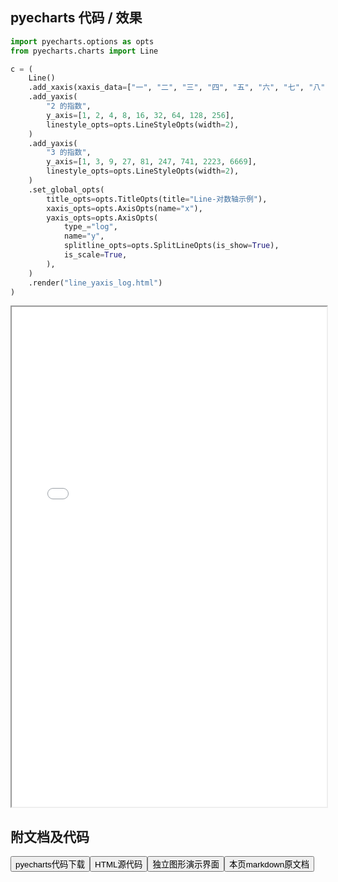 
## pyecharts 代码 / 效果

```python
import pyecharts.options as opts
from pyecharts.charts import Line

c = (
    Line()
    .add_xaxis(xaxis_data=["一", "二", "三", "四", "五", "六", "七", "八", "九"])
    .add_yaxis(
        "2 的指数",
        y_axis=[1, 2, 4, 8, 16, 32, 64, 128, 256],
        linestyle_opts=opts.LineStyleOpts(width=2),
    )
    .add_yaxis(
        "3 的指数",
        y_axis=[1, 3, 9, 27, 81, 247, 741, 2223, 6669],
        linestyle_opts=opts.LineStyleOpts(width=2),
    )
    .set_global_opts(
        title_opts=opts.TitleOpts(title="Line-对数轴示例"),
        xaxis_opts=opts.AxisOpts(name="x"),
        yaxis_opts=opts.AxisOpts(
            type_="log",
            name="y",
            splitline_opts=opts.SplitLineOpts(is_show=True),
            is_scale=True,
        ),
    )
    .render("line_yaxis_log.html")
)

```

<iframe width="100%" height="800px" src="/pyecharts/Line/line_yaxis_log.html"></iframe>

## 附文档及代码

<a href="https://cdn.jsdelivr.net/gh/wfy-belief/python/docs/pyecharts/Line/line_yaxis_log.py"><button class="mybutton">pyecharts代码下载</button></a><a href="https://cdn.jsdelivr.net/gh/wfy-belief/python/docs/pyecharts/Line/line_yaxis_log.html"><button class="mybutton">HTML源代码</button></a><a href="https://python.wfyblog.cn/pyecharts/Line/line_yaxis_log.html"><button class="mybutton">独立图形演示界面</button></a><a href="https://cdn.jsdelivr.net/gh/wfy-belief/python/docs/pyecharts/Line/line_yaxis_log.md"><button class="mybutton">本页markdown原文档</button></a>